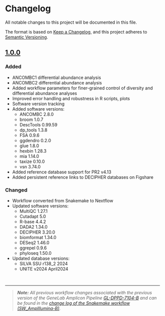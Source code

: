 # Changelog

All notable changes to this project will be documented in this file.

The format is based on [Keep a Changelog](https://keepachangelog.com/en/1.0.0/),
and this project adheres to [Semantic Versioning](https://semver.org/spec/v2.0.0.html).

## [1.0.0](https://github.com/nasa/GeneLab_AmpliconSeq_Workflow/tree/NF_AmpIllumina_1.0.0) 

### Added

- ANCOMBC1 differential abundance analysis
- ANCOMBC2 differential abundance analysis
- Added workflow parameters for finer-grained control of diversity and differential abundance analyses
- Improved error handling and robustness in R scripts, plots
- Software version tracking
- Added software versions:
  - ANCOMBC 2.8.0
  - broom 1.0.7
  - DescTools 0.99.59
  - dp_tools 1.3.8
  - FSA 0.9.6
  - ggdendro 0.2.0
  - glue 1.8.0
  - hexbin 1.28.3
  - mia 1.14.0
  - taxize 0.10.0
  - vsn 3.74.0
- Added reference database support for PR2 v4.13
- Added persistent reference links to DECIPHER databases on Figshare

### Changed

- Workflow converted from Snakemake to Nextflow
- Updated software versions:
  - MultiQC 1.27.1
  - Cutadapt 5.0
  - R-base 4.4.2
  - DADA2 1.34.0
  - DECIPHER 3.20.0
  - biomformat 1.34.0
  - DESeq2 1.46.0
  - ggrepel 0.9.6
  - phyloseq 1.50.0
- Updated database versions:
  - SILVA SSU r138_2 2024
  - UNITE v2024 April2024

<br>

---

> ***Note:** All previous workflow changes associated with the previous version of the GeneLab Amplicon Pipeline
[GL-DPPD-7104-B](https://github.com/nasa/GeneLab_Data_Processing/blob/master/Amplicon/Illumina/Pipeline_GL-DPPD-7104_Versions/GL-DPPD-7104-B.md) and can be found in the
[change log of the Snakemake workflow (SW_AmpIllumina-B)](https://github.com/nasa/GeneLab_Data_Processing/blob/master/Amplicon/Illumina/Workflow_Documentation/SW_AmpIllumina-B/CHANGELOG.md).*
